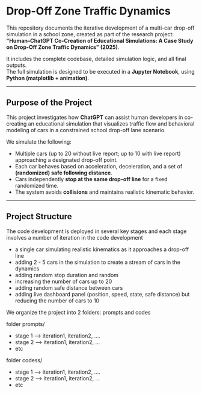 # Drop-Off Zone Traffic Dynamics 

This repository documents the iterative development of a multi-car drop-off simulation in a school zone, created as part of the research project: **"Human–ChatGPT Co-Creation of Educational Simulations: A Case Study on Drop-Off Zone Traffic Dynamics" (2025)**.

It includes the complete codebase, detailed simulation logic, and all final outputs.  
The full simulation is designed to be executed in a **Jupyter Notebook**, using **Python (matplotlib + animation)**.

---
## Purpose of the Project

This project investigates how **ChatGPT** can assist human developers in co-creating an educational simulation that visualizes traffic flow and behavioral modeling of cars in a constrained school drop-off lane scenario.

We simulate the following:

- Multiple cars (up to 20 without live report; up to 10 with live report) approaching a designated drop-off point.
- Each car behaves based on acceleration, deceleration, and a set of **(randomized) safe following distance**.
- Cars independently **stop at the same drop-off line** for a fixed randomized time.
- The system avoids **collisions** and maintains realistic kinematic behavior.

---
## Project Structure

The code development is deployed in several key stages and each stage involves a number of iteration in the code development
- a single car simulating realistic kinematics as it approaches a drop-off line
- adding 2 - 5 cars in the simulation to create a stream of cars in the dynamics
- adding random stop duration and random
- increasing the number of cars up to 20
- adding random safe distance between cars
- adding live dashboard panel (position, speed, state, safe distance) but reducing the number of cars to 10

We organize the project into 2 folders: prompts and codes

folder prompts/
* stage 1 --> iteration1, iteration2, ....
* stage 2 --> iteration1, iteration2, ...
* etc

folder codess/
* stage 1 --> iteration1, iteration2, ....
* stage 2 --> iteration1, iteration2, ...
* etc
